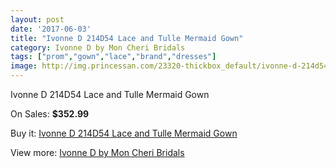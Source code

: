 ```yaml
---
layout: post
date: '2017-06-03'
title: "Ivonne D 214D54 Lace and Tulle Mermaid Gown"
category: Ivonne D by Mon Cheri Bridals
tags: ["prom","gown","lace","brand","dresses"]
image: http://img.princessan.com/23320-thickbox_default/ivonne-d-214d54-lace-and-tulle-mermaid-gown.jpg
---
```

Ivonne D 214D54 Lace and Tulle Mermaid Gown

On Sales: **$352.99**
<a href="https://www.princessan.com/en/10567-ivonne-d-214d54-lace-and-tulle-mermaid-gown.html"><amp-img layout="responsive" width="600" height="600" src="//img.princessan.com/23320-thickbox_default/ivonne-d-214d54-lace-and-tulle-mermaid-gown.jpg" alt="Ivonne D 214D54 Lace and Tulle Mermaid Gown 0" /></a>
<a href="https://www.princessan.com/en/10567-ivonne-d-214d54-lace-and-tulle-mermaid-gown.html"><amp-img layout="responsive" width="600" height="600" src="//img.princessan.com/23323-thickbox_default/ivonne-d-214d54-lace-and-tulle-mermaid-gown.jpg" alt="Ivonne D 214D54 Lace and Tulle Mermaid Gown 1" /></a>
<a href="https://www.princessan.com/en/10567-ivonne-d-214d54-lace-and-tulle-mermaid-gown.html"><amp-img layout="responsive" width="600" height="600" src="//img.princessan.com/23322-thickbox_default/ivonne-d-214d54-lace-and-tulle-mermaid-gown.jpg" alt="Ivonne D 214D54 Lace and Tulle Mermaid Gown 2" /></a>
<a href="https://www.princessan.com/en/10567-ivonne-d-214d54-lace-and-tulle-mermaid-gown.html"><amp-img layout="responsive" width="600" height="600" src="//img.princessan.com/23321-thickbox_default/ivonne-d-214d54-lace-and-tulle-mermaid-gown.jpg" alt="Ivonne D 214D54 Lace and Tulle Mermaid Gown 3" /></a>

Buy it: [Ivonne D 214D54 Lace and Tulle Mermaid Gown](https://www.princessan.com/en/10567-ivonne-d-214d54-lace-and-tulle-mermaid-gown.html "Ivonne D 214D54 Lace and Tulle Mermaid Gown")

View more: [Ivonne D by Mon Cheri Bridals](https://www.princessan.com/en/81- "Ivonne D by Mon Cheri Bridals")